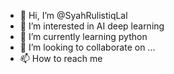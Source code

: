 - 👋 Hi, I’m @SyahRulistiqLal
- 👀 I’m interested in AI deep learning
- 🌱 I’m currently learning python
- 💞️ I’m looking to collaborate on ...
- 📫 How to reach me 

<!---
SyahRulistiqLal/SyahRulistiqLal is a ✨ special ✨ repository because its `README.md` (this file) appears on your GitHub profile.
You can click the Preview link to take a look at your changes.
--->

